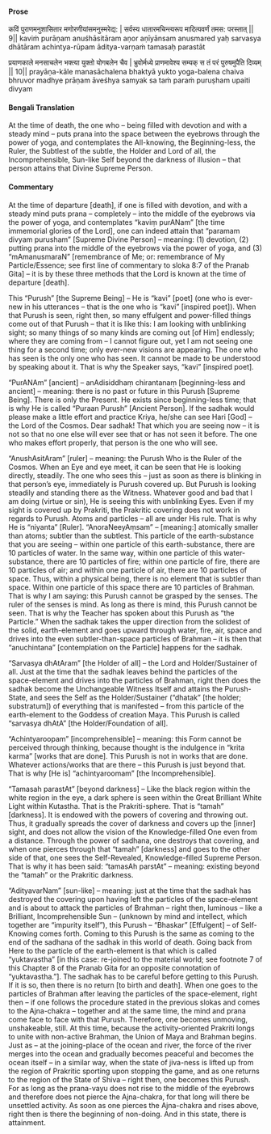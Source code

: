 #### Prose 

कविं पुराणमनुशासितार
मणोरणीयांसमनुस्मरेद्य: |
सर्वस्य धातारमचिन्त्यरूप
मादित्यवर्णं तमस: परस्तात् || 9||
kaviṁ purāṇam anuśhāsitāram
aṇor aṇīyānsam anusmared yaḥ
sarvasya dhātāram achintya-rūpam
āditya-varṇaṁ tamasaḥ parastāt

प्रयाणकाले मनसाचलेन
भक्त्या युक्तो योगबलेन चैव |
भ्रुवोर्मध्ये प्राणमावेश्य सम्यक्
स तं परं पुरुषमुपैति दिव्यम् || 10||
prayāṇa-kāle manasāchalena
bhaktyā yukto yoga-balena chaiva
bhruvor madhye prāṇam āveśhya samyak
sa taṁ paraṁ puruṣham upaiti divyam

 #### Bengali Translation 

At the time of death, the one who – being filled with devotion and with a steady mind – puts prana into the space between the eyebrows through the power of yoga, and contemplates the All-knowing, the Beginning-less, the Ruler, the Subtlest of the subtle, the Holder and Lord of all, the Incomprehensible, Sun-like Self beyond the darkness of illusion – that person attains that Divine Supreme Person.

 #### Commentary 

At the time of departure [death], if one is filled with devotion, and with a steady mind puts prana – completely – into the middle of the eyebrows via the power of yoga, and contemplates “kaviṃ purANam” [the time immemorial glories of the Lord], one can indeed attain that “paramam divyam purusham” [Supreme Divine Person] – meaning: (1) devotion, (2) putting prana into the middle of the eyebrows via the power of yoga, and (3) “mAmanusmaraN” [remembrance of Me; or: remembrance of My Particle/Essence; see first line of commentary to sloka 8:7 of the Pranab Gita] – it is by these three methods that the Lord is known at the time of departure [death].

This “Purush” [the Supreme Being] – He is “kavi” [poet] (one who is ever-new in his utterances – that is the one who is “kavi” [inspired poet]). When that Purush is seen, right then, so many effulgent and power-filled things come out of that Purush – that it is like this: I am looking with unblinking sight; so many things of so many kinds are coming out [of Him] endlessly; where they are coming from – I cannot figure out, yet I am not seeing one thing for a second time; only ever-new visions are appearing. The one who has seen is the only one who has seen. It cannot be made to be understood by speaking about it. That is why the Speaker says, “kavi” [inspired poet].

“PurANAm” [ancient] – anAdisiddhaṃ chirantanaṃ [beginning-less and ancient] – meaning: there is no past or future in this Purush [Supreme Being]. There is only the Present. He exists since beginning-less time; that is why He is called “Puraan Purush” [Ancient Person]. If the sadhak would please make a little effort and practice Kriya, he/she can see Hari [God] – the Lord of the Cosmos. Dear sadhak! That which you are seeing now – it is not so that no one else will ever see that or has not seen it before. The one who makes effort properly, that person is the one who will see.

“AnushAsitAram” [ruler] – meaning: the Purush Who is the Ruler of the Cosmos. When an Eye and eye meet, it can be seen that He is looking directly, steadily. The one who sees this – just as soon as there is blinking in that person’s eye, immediately is Purush covered up. But Purush is looking steadily and standing there as the Witness. Whatever good and bad that I am doing (virtue or sin), He is seeing this with unblinking Eyes. Even if my sight is covered up by Prakriti, the Prakritic covering does not work in regards to Purush. Atoms and particles – all are under His rule. That is why He is “niyanta” [Ruler].
“AnoraNeeyAṃsam” – [meaning:] atomically smaller than atoms; subtler than the subtlest. This particle of the earth-substance that you are seeing – within one particle of this earth-substance, there are 10 particles of water. In the same way, within one particle of this water-substance, there are 10 particles of fire; within one particle of fire, there are 10 particles of air; and within one particle of air, there are 10 particles of space. Thus, within a physical being, there is no element that is subtler than space. Within one particle of this space there are 10 particles of Brahman. That is why I am saying: this Purush cannot be grasped by the senses. The ruler of the senses is mind. As long as there is mind, this Purush cannot be seen. That is why the Teacher has spoken about this Purush as “the Particle.” When the sadhak takes the upper direction from the solidest of the solid, earth-element and goes upward through water, fire, air, space and drives into the even subtler-than-space particles of Brahman – it is then that “anuchintana” [contemplation on the Particle] happens for the sadhak.

“Sarvasya dhAtAram” [the Holder of all] – the Lord and Holder/Sustainer of all. Just at the time that the sadhak leaves behind the particles of the space-element and drives into the particles of Brahman, right then does the sadhak become the Unchangeable Witness Itself and attains the Purush-State, and sees the Self as the Holder/Sustainer (“dhatak” [the holder; substratum]) of everything that is manifested – from this particle of the earth-element to the Goddess of creation Maya. This Purush is called “sarvasya dhAtA” [the Holder/Foundation of all].

“Achintyaroopam” [incomprehensible] – meaning: this Form cannot be perceived through thinking, because thought is the indulgence in “krita karma” [works that are done]. This Purush is not in works that are done. Whatever actions/works that are there – this Purush is just beyond that. That is why [He is] “achintyaroomam” [the Incomprehensible].

“Tamasah parastAt” [beyond darkness] – Like the black region within the white region in the eye, a dark sphere is seen within the Great Brilliant White Light within Kutastha. That is the Prakriti-sphere. That is “tamah” [darkness]. It is endowed with the powers of covering and throwing out. Thus, it gradually spreads the cover of darkness and covers up the [inner] sight, and does not allow the vision of the Knowledge-filled One even from a distance. Through the power of sadhana, one destroys that covering, and when one pierces through that “tamah” [darkness] and goes to the other side of that, one sees the Self-Revealed, Knowledge-filled Supreme Person. That is why it has been said: “tamasAh parstAt” – meaning: existing beyond the “tamah” or the Prakritic darkness.

“AdityavarNam” [sun-like] – meaning: just at the time that the sadhak has destroyed the covering upon having left the particles of the space-element and is about to attack the particles of Brahman – right then, luminous – like a Brilliant, Incomprehensible Sun – (unknown by mind and intellect, which together are “impurity itself”), this Purush – “Bhaskar” [Effulgent] – of Self-Knowing comes forth. Coming to this Purush is the same as coming to the end of the sadhana of the sadhak in this world of death. Going back from Here to the particle of the earth-element is that which is called “yuktavastha” [in this case: re-joined to the material world; see footnote 7 of this Chapter 8 of the Pranab Gita for an opposite connotation of “yuktavastha.”]. The sadhak has to be careful before getting to this Purush. If it is so, then there is no return [to birth and death]. When one goes to the particles of Brahman after leaving the particles of the space-element, right then – if one follows the procedure stated in the previous slokas and comes to the Ajna-chakra – together and at the same time, the mind and prana come face to face with that Purush. Therefore, one becomes unmoving, unshakeable, still. At this time, because the activity-oriented Prakriti longs to unite with non-active Brahman, the Union of Maya and Brahman begins. Just as – at the joining-place of the ocean and river, the force of the river merges into the ocean and gradually becomes peaceful and becomes the ocean itself – in a similar way, when the state of jiva-ness is lifted up from the region of Prakritic sporting upon stopping the game, and as one returns to the region of the State of Shiva – right then, one becomes this Purush. For as long as the prana-vayu does not rise to the middle of the eyebrows and therefore does not pierce the Ajna-chakra, for that long will there be unsettled activity. As soon as one pierces the Ajna-chakra and rises above, right then is there the beginning of non-doing. And in this state, there is attainment. 